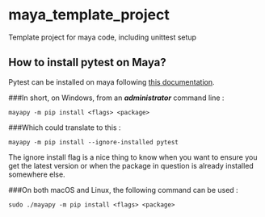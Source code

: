 # maya_template_project
Template project for maya code, including unittest setup

## How to install pytest on Maya?

Pytest can be installed on maya following [this documentation](https://knowledge.autodesk.com/support/maya/downloads/caas/CloudHelp/cloudhelp/2022/ENU/Maya-Scripting/files/GUID-72A245EC-CDB4-46AB-BEE0-4BBBF9791627-htm.html).

###In short, on Windows, from an ***administrator*** command line :
```commandline
mayapy -m pip install <flags> <package>
```
###Which could translate to this :
```commandline
mayapy -m pip install --ignore-installed pytest
```
The ignore install flag is a nice thing to know when you want to ensure you get the latest version or when the package in question is already installed somewhere else.


###On both macOS and Linux, the following command can be used :
```commandline
sudo ./mayapy -m pip install <flags> <package>
```